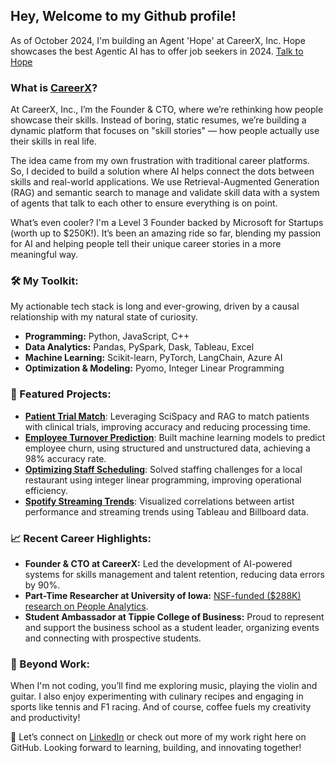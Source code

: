 ## Hey, Welcome to my Github profile!

As of October 2024, I'm building an Agent 'Hope' at CareerX, Inc. Hope showcases the best Agentic AI has to offer job seekers in 2024. 
[Talk to Hope](https://www.careerx.app/register)

### **What is [CareerX](https://www.careerx.app)?**

At CareerX, Inc., I’m the Founder & CTO, where we’re rethinking how people showcase their skills. Instead of boring, static resumes, we’re building a dynamic platform that focuses on "skill stories" — how people actually use their skills in real life.

The idea came from my own frustration with traditional career platforms. So, I decided to build a solution where AI helps connect the dots between skills and real-world applications. We use Retrieval-Augmented Generation (RAG) and semantic search to manage and validate skill data with a system of agents that talk to each other to ensure everything is on point.

What’s even cooler? I'm a Level 3 Founder backed by Microsoft for Startups (worth up to $250K!). It’s been an amazing ride so far, blending my passion for AI and helping people tell their unique career stories in a more meaningful way.

### **🛠️ My Toolkit:**

My actionable tech stack is long and ever-growing, driven by a causal relationship with my natural state of curiosity.

- **Programming:** Python, JavaScript, C++
- **Data Analytics:** Pandas, PySpark, Dask, Tableau, Excel
- **Machine Learning:** Scikit-learn, PyTorch, LangChain, Azure AI
- **Optimization & Modeling:** Pyomo, Integer Linear Programming


### **🚀 Featured Projects:**

- **[Patient Trial Match](https://github.com/arun98aol/patient-trial-match-scispacy-rag)**: Leveraging SciSpacy and RAG to match patients with clinical trials, improving accuracy and reducing processing time.
- **[Employee Turnover Prediction](https://github.com/arun98aol/prediciting-employee-turnover)**: Built machine learning models to predict employee churn, using structured and unstructured data, achieving a 98% accuracy rate.
- **[Optimizing Staff Scheduling](https://github.com/arun98aol/optimizing-staff-scheduling)**: Solved staffing challenges for a local restaurant using integer linear programming, improving operational efficiency.
- **[Spotify Streaming Trends](https://github.com/arun98aol/spotify-streaming-trends)**: Visualized correlations between artist performance and streaming trends using Tableau and Billboard data.

### **📈 Recent Career Highlights:**

- **Founder & CTO at CareerX:** Led the development of AI-powered systems for skills management and talent retention, reducing data errors by 90%.
- **Part-Time Researcher at University of Iowa:** [NSF-funded ($288K) research on People Analytics](https://tippie.uiowa.edu/news/2022/08/nsf-grant-help-tippie-faculty-study-gender-gaps-scientific-research).
- **Student Ambassador at Tippie College of Business:** Proud to represent and support the business school as a student leader, organizing events and connecting with prospective students.

### **🎸 Beyond Work:**

When I'm not coding, you’ll find me exploring music, playing the violin and guitar. I also enjoy experimenting with culinary recipes and engaging in sports like tennis and F1 racing. And of course, coffee fuels my creativity and productivity!

💬 Let’s connect on [LinkedIn](https://www.linkedin.com/in/arunganpa24/) or check out more of my work right here on GitHub. Looking forward to learning, building, and innovating together!
